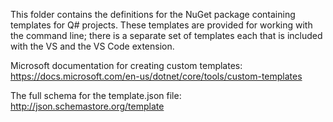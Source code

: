 This folder contains the definitions for the NuGet package containing templates for Q# projects. These templates are provided for working with the command line; there is a separate set of templates each that is included with the VS and the VS Code extension. 

Microsoft documentation for creating custom templates: https://docs.microsoft.com/en-us/dotnet/core/tools/custom-templates

The full schema for the template.json file: http://json.schemastore.org/template
